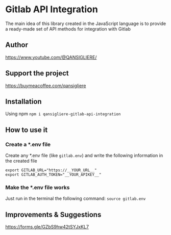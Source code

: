 # Gitlab API Integration

The main idea of ​​this library created in the JavaScript language is to provide a ready-made set of API methods for
integration with Gitlab

## Author

https://www.youtube.com/@QANSIGLIERE/

## Support the project

https://buymeacoffee.com/qansigliere

## Installation

Using npm `npm i qansigliere-gitlab-api-integration`

## How to use it

### Create a \*.env file

Create any \*.env file (like `gitlab.env`) and write the following information in the created file

```
export GITLAB_URL="https://__YOUR_URL__"
export GITLAB_AUTH_TOKEN="__YOUR_APIKEY__"
```

### Make the \*.env file works

Just run in the terminal the following command: `source gitlab.env`

## Improvements & Suggestions

https://forms.gle/GZbS9hw42tSYJxKL7
